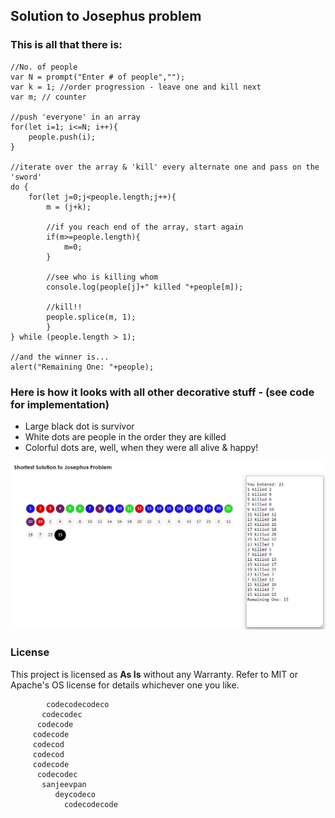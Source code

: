 ## Solution to Josephus problem

### This is all that there is:
```
//No. of people
var N = prompt("Enter # of people","");
var k = 1; //order progression - leave one and kill next
var m; // counter

//push 'everyone' in an array
for(let i=1; i<=N; i++){
	people.push(i);
}

//iterate over the array & 'kill' every alternate one and pass on the 'sword'
do {
    for(let j=0;j<people.length;j++){
		m = (j+k);

        //if you reach end of the array, start again
		if(m>=people.length){
			m=0;
		}

		//see who is killing whom
        console.log(people[j]+" killed "+people[m]);
		
        //kill!!
        people.splice(m, 1);
		}
} while (people.length > 1);

//and the winner is...
alert("Remaining One: "+people);

```

### Here is how it looks with all other decorative stuff - (see code for implementation)
+ Large black dot is survivor
+ White dots are people in the order they are killed
+ Colorful dots are, well, when they were all alive & happy!

![Josephus Solution UI](JosepheusProblem_UI.PNG)

### License

This project is licensed as **As Is** without any Warranty. Refer to MIT or Apache's OS license for details whichever one you like.

```
        codecodecodeco
       codecodec   
      codecode  
     codecode         
     codecod          
     codecod         
     codecode      
      codecodec
       sanjeevpan 
          deycodeco
            codecodecode
```


